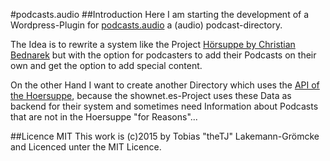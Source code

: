 #podcasts.audio
##Introduction
Here I am starting the development of a Wordpress-Plugin for [podcasts.audio](http://podcasts.audio) a (audio) podcast-directory.

The Idea is to rewrite a system like the Project [Hörsuppe by Christian Bednarek](http://hoersuppe.de) but with the option for podcasters to add their Podcasts on their own and get the option to add special content.

On the other Hand I want to create another Directory which uses the [API of the Hoersuppe](https://github.com/hoersuppe/doc), because the shownet.es-Project uses these Data as backend for their system and sometimes need Information about Podcasts that are not in the Hoersuppe "for Reasons"...

##Licence MIT
This work is (c)2015 by Tobias "theTJ" Lakemann-Grömcke and Licenced unter the MIT Licence.
